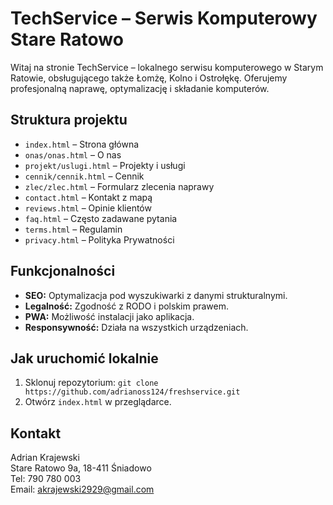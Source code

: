# TechService – Serwis Komputerowy Stare Ratowo

Witaj na stronie TechService – lokalnego serwisu komputerowego w Starym Ratowie, obsługującego także Łomżę, Kolno i Ostrołękę. Oferujemy profesjonalną naprawę, optymalizację i składanie komputerów.

## Struktura projektu
- `index.html` – Strona główna
- `onas/onas.html` – O nas
- `projekt/uslugi.html` – Projekty i usługi
- `cennik/cennik.html` – Cennik
- `zlec/zlec.html` – Formularz zlecenia naprawy
- `contact.html` – Kontakt z mapą
- `reviews.html` – Opinie klientów
- `faq.html` – Często zadawane pytania
- `terms.html` – Regulamin
- `privacy.html` – Polityka Prywatności

## Funkcjonalności
- **SEO:** Optymalizacja pod wyszukiwarki z danymi strukturalnymi.
- **Legalność:** Zgodność z RODO i polskim prawem.
- **PWA:** Możliwość instalacji jako aplikacja.
- **Responsywność:** Działa na wszystkich urządzeniach.

## Jak uruchomić lokalnie
1. Sklonuj repozytorium: `git clone https://github.com/adrianoss124/freshservice.git`
2. Otwórz `index.html` w przeglądarce.

## Kontakt
Adrian Krajewski  
Stare Ratowo 9a, 18-411 Śniadowo  
Tel: 790 780 003  
Email: akrajewski2929@gmail.com